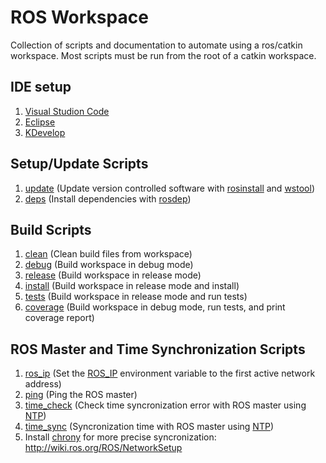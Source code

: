 # ROS Workspace

Collection of scripts and documentation to automate using a ros/catkin workspace. Most scripts must be run from the root of a catkin workspace.

## IDE setup

1. [Visual Studion Code](IDE/vscode.md)
1. [Eclipse](IDE/Eclipse.md)
1. [KDevelop](IDE/KDevelop.md)

## Setup/Update Scripts

1. [update](update.bash) (Update version controlled software with [rosinstall](http://docs.ros.org/independent/api/rosinstall/html/) and [wstool](http://wiki.ros.org/wstool))
1. [deps](deps.bash) (Install dependencies with [rosdep](http://docs.ros.org/independent/api/rosdep/html/))

## Build Scripts

1. [clean](clean.bash) (Clean build files from workspace)
1. [debug](debug.bash) (Build workspace in debug mode)
1. [release](release.bash) (Build workspace in release mode)
1. [install](install.bash) (Build workspace in release mode and install)
1. [tests](tests.bash) (Build workspace in release mode and run tests)
1. [coverage](coverage.bash) (Build workspace in debug mode, run tests, and print coverage report)

## ROS Master and Time Synchronization Scripts

1. [ros\_ip](ros_ip.bash) (Set the [ROS\_IP](http://wiki.ros.org/ROS/EnvironmentVariables#ROS_IP.2BAC8-ROS_HOSTNAME) environment variable to the first active network address)
1. [ping](ping.bash) (Ping the ROS master)
1. [time_check](time_check.bash) (Check time syncronization error with ROS master using [NTP](https://en.wikipedia.org/wiki/Network_Time_Protocol))
1. [time_sync](time_sync.bash) (Syncronization time with ROS master using [NTP](https://en.wikipedia.org/wiki/Network_Time_Protocol))
1. Install [chrony](https://chrony.tuxfamily.org/) for more precise syncronization: http://wiki.ros.org/ROS/NetworkSetup

